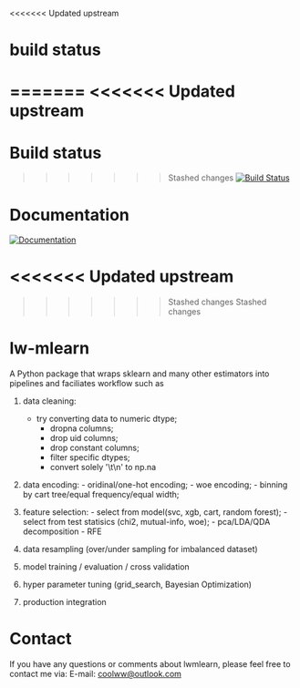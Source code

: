 <<<<<<< Updated upstream
# build status
=======
<<<<<<< Updated upstream
=======
# Build status
>>>>>>> Stashed changes
[![Build Status](https://travis-ci.org/rogerlwlw/lwmlearn-rogerluo.svg?branch=master)](https://travis-ci.org/rogerlwlw/lwmlearn-rogerluo)


# Documentation
[![Documentation](https://img.shields.io/badge/api-reference-blue.svg)](https://lwmlearn-rogerluo.readthedocs.io/en/latest/)

<<<<<<< Updated upstream
=======
>>>>>>> Stashed changes
>>>>>>> Stashed changes
# lw-mlearn

A Python package that wraps sklearn and many other estimators into pipelines and faciliates workflow 
such as 

1) data cleaning:
    - try converting data to numeric dtype; 
        - dropna columns; 
        - drop uid columns;
        - drop constant columns;
        - filter specific dtypes;
        - convert solely '\t\n' to np.na 
        
2) data encoding: 
        - oridinal/one-hot encoding; 
        - woe encoding; 
        - binning by cart tree/equal frequency/equal width;
        
3) feature selection:
        - select from model(svc, xgb, cart, random forest); 
        - select from test statisics (chi2, mutual-info, woe);
        - pca/LDA/QDA decomposition
        - RFE
        
4) data resampling (over/under sampling for imbalanced dataset)
5) model training / evaluation / cross validation
6) hyper parameter tuning (grid_search, Bayesian Optimization)
7) production integration


Contact
=============
If you have any questions or comments about lwmlearn, please feel free to 
contact me via:
E-mail: coolww@outlook.com


